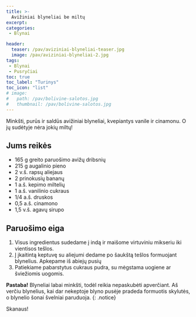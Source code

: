 ```yaml
---
title: >-
  Avižiniai blyneliai be miltų
excerpt:
categories:
 - Blynai

header:
  teaser: /pav/aviziniai-blyneliai-teaser.jpg
  image: /pav/aviziniai-blyneliai-2.jpg
tags:
 - Blynai
 - Pusryčiai
toc: true
toc_label: "Turinys"
toc_icon: "list"
# image: 
#   path: /pav/bolivine-salotos.jpg
#   thumbnail: /pav/bolivine-salotos.jpg
---
```


Minkšti, purūs ir saldūs avižiniai blyneliai, kvepiantys vanile ir cinamonu. O jų sudėtyje nėra jokių miltų!

## Jums reikės

* 165 g greito paruošimo avižų dribsnių
* 215 g augalinio pieno
* 2 v.š. rapsų aliejaus
* 2 prinokusių bananų
* 1 a.š. kepimo miltelių
* 1 a.š. vanilinio cukraus
* 1/4 a.š. druskos
* 0,5 a.š. cinamono
* 1,5 v.š. agavų sirupo

## Paruošimo eiga

1. Visus ingredientus sudedame į indą ir maišome virtuviniu mikseriu iki vientisos tešlos.
2. Į įkaitintą keptuvę su aliejumi dedame po šaukštą tešlos formuojant blynelius. Apkepame iš abiejų pusių 
3. Patiekiame pabarstytus cukraus pudra, su mėgstama uogiene ar šviežiomis uogomis.
 
**Pastaba!** Blyneliai labai minkšti, todėl reikia nepaskubėti apverčiant. Aš verčiu blynelius, kai dar nekeptoje blyno pusėje pradeda formuotis skylutės, o blynelio šonai švelniai paruduoja.
{: .notice}


Skanaus!